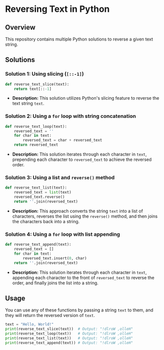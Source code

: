 
# Reversing Text in Python

## Overview
This repository contains multiple Python solutions to reverse a given text string.

## Solutions

### Solution 1: Using slicing (`[::-1]`)
```python
def reverse_text_slice(text):
    return text[::-1]
```
- **Description:** This solution utilizes Python's slicing feature to reverse the text string `text`.

### Solution 2: Using a `for` loop with string concatenation
```python
def reverse_text_loop(text):
    reversed_text = ''
    for char in text:
        reversed_text = char + reversed_text
    return reversed_text
```
- **Description:** This solution iterates through each character in `text`, prepending each character to `reversed_text` to achieve the reversed order.

### Solution 3: Using a list and `reverse()` method
```python
def reverse_text_list(text):
    reversed_text = list(text)
    reversed_text.reverse()
    return ''.join(reversed_text)
```
- **Description:** This approach converts the string `text` into a list of characters, reverses the list using the `reverse()` method, and then joins the characters back into a string.

### Solution 4: Using a `for` loop with list appending
```python
def reverse_text_append(text):
    reversed_text = []
    for char in text:
        reversed_text.insert(0, char)
    return ''.join(reversed_text)
```
- **Description:** This solution iterates through each character in `text`, appending each character to the front of `reversed_text` to reverse the order, and finally joins the list into a string.

## Usage
You can use any of these functions by passing a string `text` to them, and they will return the reversed version of `text`.

```python
text = "Hello, World!"
print(reverse_text_slice(text))  # Output: "!dlroW ,olleH"
print(reverse_text_loop(text))   # Output: "!dlroW ,olleH"
print(reverse_text_list(text))   # Output: "!dlroW ,olleH"
print(reverse_text_append(text)) # Output: "!dlroW ,olleH"
```
